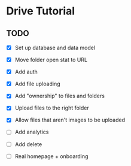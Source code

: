 # Drive Tutorial

## TODO

- [x] Set up database and data model
- [x] Move folder open stat to URL
- [x] Add auth
- [x] Add file uploading
- [x] Add "ownership" to files and folders
- [x] Upload files to the right folder
- [x] Allow files that aren't images to be uploaded

- [ ] Add analytics
- [ ] Add delete
- [ ] Real homepage + onboarding
